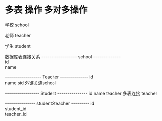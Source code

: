 # 多表 操作   多对多操作

学校 school

老师 teacher

学生 student






数据库表连接关系
------------------ school --------------	
id			
name		

------------------ Teacher --------------
id	
name
sid	  外键关连school	

----------------- Student ---------------
id
name
teacher	  多表连接 teacher

--------------- student2teacher ---------
id	
student_id	
teacher_id		
